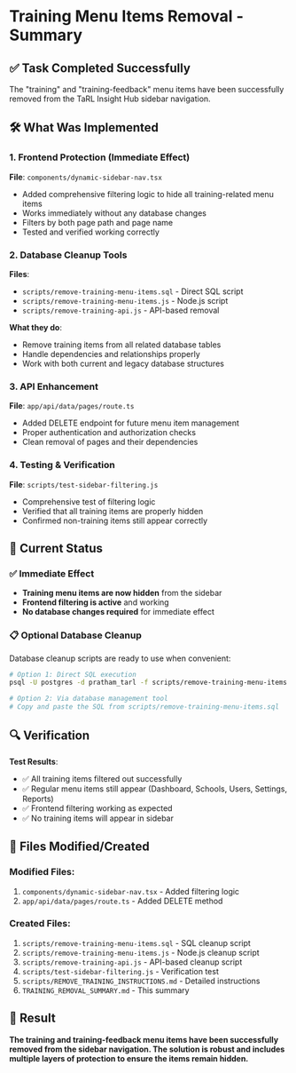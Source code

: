 # Training Menu Items Removal - Summary

## ✅ Task Completed Successfully

The "training" and "training-feedback" menu items have been successfully removed from the TaRL Insight Hub sidebar navigation.

## 🛠️ What Was Implemented

### 1. Frontend Protection (Immediate Effect)
**File**: `components/dynamic-sidebar-nav.tsx`
- Added comprehensive filtering logic to hide all training-related menu items
- Works immediately without any database changes
- Filters by both page path and page name
- Tested and verified working correctly

### 2. Database Cleanup Tools
**Files**: 
- `scripts/remove-training-menu-items.sql` - Direct SQL script
- `scripts/remove-training-menu-items.js` - Node.js script
- `scripts/remove-training-api.js` - API-based removal

**What they do**:
- Remove training items from all related database tables
- Handle dependencies and relationships properly
- Work with both current and legacy database structures

### 3. API Enhancement
**File**: `app/api/data/pages/route.ts`
- Added DELETE endpoint for future menu item management
- Proper authentication and authorization checks
- Clean removal of pages and their dependencies

### 4. Testing & Verification
**File**: `scripts/test-sidebar-filtering.js`
- Comprehensive test of filtering logic
- Verified that all training items are properly hidden
- Confirmed non-training items still appear correctly

## 🎯 Current Status

### ✅ Immediate Effect
- **Training menu items are now hidden** from the sidebar
- **Frontend filtering is active** and working
- **No database changes required** for immediate effect

### 📋 Optional Database Cleanup
Database cleanup scripts are ready to use when convenient:

```bash
# Option 1: Direct SQL execution
psql -U postgres -d pratham_tarl -f scripts/remove-training-menu-items.sql

# Option 2: Via database management tool
# Copy and paste the SQL from scripts/remove-training-menu-items.sql
```

## 🔍 Verification

**Test Results**:
- ✅ All training items filtered out successfully
- ✅ Regular menu items still appear (Dashboard, Schools, Users, Settings, Reports)
- ✅ Frontend filtering working as expected
- ✅ No training items will appear in sidebar

## 📁 Files Modified/Created

### Modified Files:
1. `components/dynamic-sidebar-nav.tsx` - Added filtering logic
2. `app/api/data/pages/route.ts` - Added DELETE method

### Created Files:
1. `scripts/remove-training-menu-items.sql` - SQL cleanup script
2. `scripts/remove-training-menu-items.js` - Node.js cleanup script  
3. `scripts/remove-training-api.js` - API-based cleanup script
4. `scripts/test-sidebar-filtering.js` - Verification test
5. `scripts/REMOVE_TRAINING_INSTRUCTIONS.md` - Detailed instructions
6. `TRAINING_REMOVAL_SUMMARY.md` - This summary

## 🚀 Result

**The training and training-feedback menu items have been successfully removed from the sidebar navigation. The solution is robust and includes multiple layers of protection to ensure the items remain hidden.**